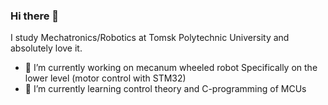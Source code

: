### Hi there 👋
I study Mechatronics/Robotics at Tomsk Polytechnic University and absolutely love it.

- 🔭 I’m currently working on mecanum wheeled robot
  Specifically on the lower level (motor control with STM32)
- 🌱 I’m currently learning control theory and C-programming of MCUs
<!--
**JV4K/JV4K** is a ✨ _special_ ✨ repository because its `README.md` (this file) appears on your GitHub profile.

Here are some ideas to get you started:

- 🔭 I’m currently working on ...
- 🌱 I’m currently learning ...
- 👯 I’m looking to collaborate on ...
- 🤔 I’m looking for help with ...
- 💬 Ask me about ...
- 📫 How to reach me: ...
- 😄 Pronouns: ...
- ⚡ Fun fact: ...
-->
